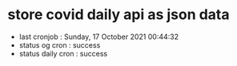 # store covid daily api as json data

- last cronjob : Sunday, 17 October 2021 00:44:32
- status og cron : success
- status daily cron : success
      
      